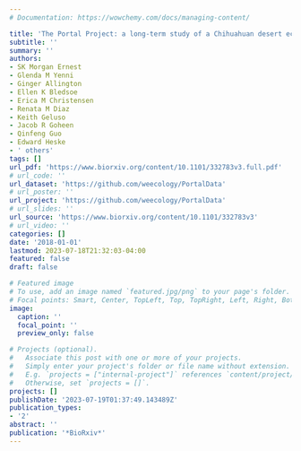 ```yaml
---
# Documentation: https://wowchemy.com/docs/managing-content/

title: 'The Portal Project: a long-term study of a Chihuahuan desert ecosystem'
subtitle: ''
summary: ''
authors:
- SK Morgan Ernest
- Glenda M Yenni
- Ginger Allington
- Ellen K Bledsoe
- Erica M Christensen
- Renata M Diaz
- Keith Geluso
- Jacob R Goheen
- Qinfeng Guo
- Edward Heske
- ' others'
tags: []
url_pdf: 'https://www.biorxiv.org/content/10.1101/332783v3.full.pdf'
# url_code: ''
url_dataset: 'https://github.com/weecology/PortalData'
# url_poster: ''
url_project: 'https://github.com/weecology/PortalData'
# url_slides: ''
url_source: 'https://www.biorxiv.org/content/10.1101/332783v3'
# url_video: ''
categories: []
date: '2018-01-01'
lastmod: 2023-07-18T21:32:03-04:00
featured: false
draft: false

# Featured image
# To use, add an image named `featured.jpg/png` to your page's folder.
# Focal points: Smart, Center, TopLeft, Top, TopRight, Left, Right, BottomLeft, Bottom, BottomRight.
image:
  caption: ''
  focal_point: ''
  preview_only: false

# Projects (optional).
#   Associate this post with one or more of your projects.
#   Simply enter your project's folder or file name without extension.
#   E.g. `projects = ["internal-project"]` references `content/project/deep-learning/index.md`.
#   Otherwise, set `projects = []`.
projects: []
publishDate: '2023-07-19T01:37:49.143489Z'
publication_types:
- '2'
abstract: ''
publication: '*BioRxiv*'
---
```


